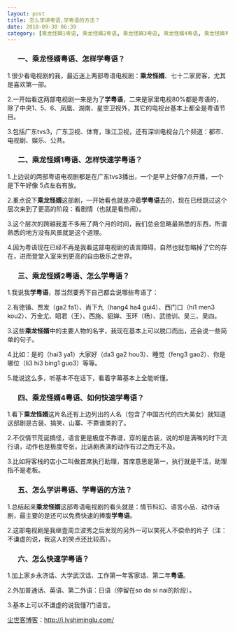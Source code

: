 ```yaml
---
layout: post
title: 怎么学讲粤语,学粤语的方法？
date: 2010-09-30 06:39
category: [乘龙怪婿1粤语, 乘龙怪婿2粤语, 乘龙怪婿3粤语, 乘龙怪婿4粤语, 乘龙怪婿粤语, 如何学粤语, 如何快速学粤语, 怎么, 怎么学粤语, 怎么快速学粤语, 怎样学粤语, 怎样快速学粤语, 生命痕迹]
---
```

<ol>
<h3>一、乘龙怪婿粤语、怎样学粤语？</h3>
</ol>
1.很少看电视剧的我，最近迷上两部粤语电视剧：<strong>乘龙怪婿</strong>、七十二家房客，尤其是喜欢第一部。

2.一开始看这两部电视剧一来是为了<strong>学粤语</strong>，二来是家里电视80%都是粤语的，除了中央1、5、6、凤凰、湖南、星空卫视外，其它的电视台基本上都全是粤语节目。

3.包括广东tvs3，广东卫视、体育，珠江卫视，还有深圳电视台几个频道：都市、电视剧、娱乐、公共。
<ol>
<h3>二、乘龙怪婿1粤语、怎样快速学粤语？</h3>
</ol>
1.上边说的两部粤语电视剧都是在广东tvs3播出，一个是早上好像7点开播，一个是下午好像 5点左右有放。

2.重点说下<strong>乘龙怪婿</strong>这部剧，一开始看也就是冲着<strong>学粤语</strong>去的，现在已经跳过这个层次来到了更高的阶段：看剧情（也就是看热闹）。

3.这个层次的跨越我差不多用了两个月的时间，我们总会忽略最熟悉的东西，所谓熟悉的地方没有风景就是这个道理。

4.因为粤语现在已经不再是我看这部电视剧的语言障碍，自然也就忽略掉了它的存在，进而登堂入室来到更高的自由极乐之世界。
<ol>
<h3>三、乘龙怪婿2粤语、怎么学粤语？</h3>
</ol>
1.我说我<strong>学粤语</strong>，那当然要秀下自己都会说哪些粤语了：

2.有徳镇、贾发（ga2 fa1）、尚下九（hang4 ha4 gui4）、西门口（hi1 men3 kou2）、万金尤、眧君（王）、西施、貂婵、玉环（杨）、武徳训、吴三、吴四。

3.这些<strong>乘龙怪婿</strong>中的主要人物的名字，我现在基本上可以脱口而出，还会说一些简单的句子。

4.比如：是的（hai3 ya1）大家好（da3 ga2 hou3）、睡觉（feng3 gao2）、你是哪位（li3 hi3 bing1 guo3）等等。

5.能说这么多，听基本不在话下，看着字幕基本上全能听懂。
<ol>
<h3>四、乘龙怪婿4粤语、如何快速学粤语？</h3>
</ol>
1.看下<strong>乘龙怪婿</strong>这片名还有上边列出的人名（包含了中国古代的四大美女）就知道这部剧是古装、搞笑、山寨、不靠谱类的了。

2.不仅情节荒诞搞怪，语言更是极度不靠谱，穿的是古装，说的却是满嘴的时下流行语，动作也是极度夸张，比话剧表演的动作有过之而无不及。

3.比如将客栈的店小二叫做首席执行助理，首席意思是第一，执行就是干活，助理指不是老板。
<ol>
<h3>五、怎么学讲粤语、学粤语的方法？</h3>
</ol>
1.总结起来<strong>乘龙怪婿</strong>这部粤语电视剧的看头就是：情节科幻、语言小品、动作话剧，最主要的是还可以免费快速的捧腹<strong>学粤语</strong>。

2.这部电视剧是我继壹周立波秀之后发现的另外一可以笑死人不偿命的片子（注：不谦虚的说，我这人的笑点还比较高）。
<ol>
<h3>六、怎么快速学粤语？</h3>
</ol>
1.加上家乡永济话、大学武汉话、工作第一年客家话、第二年<strong>粤语</strong>。

2.外加普通话、英语、第二外语：日语（停留在so da si nai的阶段）。

3.基本上可以不谦虚的说我懂7门语言。

<a href="http://i.lvshiminglu.com/">尘世客博客</a>：<a href="http://i.lvshiminglu.com/">http://i.lvshiminglu.com/</a>


